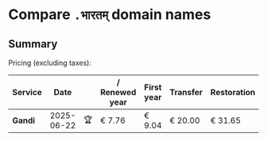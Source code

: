 # Compare `.भारतम्` domain names

## Summary

Pricing (excluding taxes):

| Service | Date |  | / Renewed year | First year | Transfer | Restoration |
|--|--|--|--|--|--|--|
| **Gandi** | 2025-06-22 | 🏆 | € 7.76 | € 9.04 | € 20.00 | € 31.65 |
